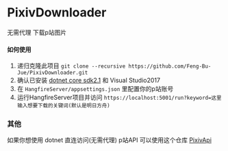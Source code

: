 # PixivDownloader
无需代理 下载p站图片

#### 如何使用
1. 递归克隆此项目 `git clone --recursive https://github.com/Feng-Bu-Jue/PixivDownloader.git`
2. 确认已安装 [dotnet core sdk2.1](https://dotnet.microsoft.com/download/dotnet-core/2.1 "Heading link") 和 Visual Studio2017
3. 在 `HangfireServer/appsettings.json` 里配置你的p站账号
4. 运行HangfireServer项目并访问 `https://localhost:5001/run?keyword=这里输入想要下载的关键词(默认是明日方舟)`

### 其他
如果你想使用 dotnet 直连访问(无需代理) p站API 可以使用这个仓库 [PixivApi](https://github.com/Feng-Bu-Jue/PixivApi "Heading link")
